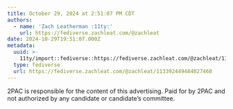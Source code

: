 ```yaml
---
title: October 29, 2024 at 2:51:07 PM CDT
authors:
  - name: 'Zach Leatherman :11ty:'
    url: https://fediverse.zachleat.com/@zachleat
date: 2024-10-29T19:51:07.000Z
metadata:
  uuid: >-
    11ty/import::fediverse::https://fediverse.zachleat.com/@zachleat/113392449484027468
  type: fediverse
  url: https://fediverse.zachleat.com/@zachleat/113392449484027468
---
```

2PAC is responsible for the content of this advertising. Paid for by 2PAC and not authorized by any candidate or candidate’s committee.